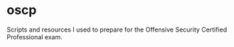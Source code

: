# oscp
Scripts and resources I used to prepare for the Offensive Security Certified Professional exam.
